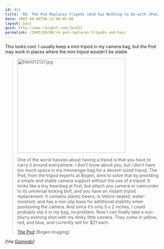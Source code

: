 ```yaml
---
id: 411
title: 'RE: The Pod Replaces Tripods (And has Nothing to do with iPod, Thank God)'
date: 2005-09-08T16:12:00-05:00
layout: post
guid: http://www.rajapet.com/?p=411
permalink: /2005/09/08/re-pod-replaces-tripods-and-has/
---
```

This looks cool. I usually keep a mini tripod in my camera bag, but the Pod may work in places where the mini tripod wouldn&#8217;t be stable

><img loading="lazy" alt="file0012137.jpg" src="https://i2.wp.com/www.gizmodo.com/gadgets/images/file0012137.jpg?resize=350%2C306" width="350" height="306"  data-recalc-dims="1" /> 
> 
> One of the worst hassles about having a tripod is that you have to carry it around everywhere. I don&#8217;t know about you, but I don&#8217;t have too much space in my messenger bag for a decent-sized tripod. The Pod, from the tripod experts at Bogen, aims to solve that by providing a simple and stable camera support without the use of a tripod. It looks like a tiny beanbag at first, but attach any camera or camcorder to its universal locking bolt, and you have an instant tripod replacement. It contains plastic beans, is Velcro-sealed, water-resistant, and has a non-slip base for additional stability when positioning the camera. And since it&#8217;s only 5 x 2 inches, I could probably slip it in my bag, no problem. Now I can finally take a non-blurry evening shot with my dinky little camera. They come in yellow, red, and blue, and currently sell for $21 each.
> 
> [The Pod](http://www.bogenimaging.us/) [Bogen Imaging]

_[Via [Gizmodo](http://www.gizmodo.com/gadgets/digital-cameras/the-pod-replaces-tripods-and-has-nothing-to-do-with-ipod-thank-god-124367.php)]_